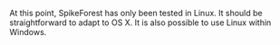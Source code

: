 At this point, SpikeForest has only been tested in Linux. It should be straightforward to adapt
to OS X. It is also possible to use Linux within Windows.
